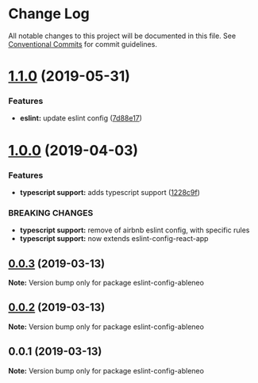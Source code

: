 # Change Log

All notable changes to this project will be documented in this file.
See [Conventional Commits](https://conventionalcommits.org) for commit guidelines.

# [1.1.0](https://github.com/ableneo/modules/tree/master/packages/eslint-config-ableneo/compare/eslint-config-ableneo@1.0.0...eslint-config-ableneo@1.1.0) (2019-05-31)

### Features

- **eslint:** update eslint config ([7d88e17](https://github.com/ableneo/modules/tree/master/packages/eslint-config-ableneo/commit/7d88e17))

# [1.0.0](https://github.com/ableneo/modules/tree/master/packages/eslint-config-ableneo/compare/eslint-config-ableneo@0.0.2...eslint-config-ableneo@1.0.0) (2019-04-03)

### Features

- **typescript support:** adds typescript support ([1228c9f](https://github.com/ableneo/modules/tree/master/packages/eslint-config-ableneo/commit/1228c9f))

### BREAKING CHANGES

- **typescript support:** remove of airbnb eslint config, with specific rules
- **typescript support:** now extends eslint-config-react-app

## [0.0.3](https://github.com/ableneo/modules/packages/eslint-config/compare/eslint-config-ableneo@0.0.2...eslint-config-ableneo@0.0.3) (2019-03-13)

**Note:** Version bump only for package eslint-config-ableneo

## [0.0.2](https://github.com/ableneo/modules/packages/eslint-config/compare/eslint-config-ableneo@0.0.1...eslint-config-ableneo@0.0.2) (2019-03-13)

**Note:** Version bump only for package eslint-config-ableneo

## 0.0.1 (2019-03-13)

**Note:** Version bump only for package eslint-config-ableneo
